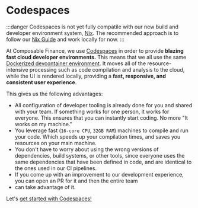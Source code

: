 # Codespaces

:::danger
Codespaces is not yet fully compatile with our new build and developer environment system, [Nix](./nix).
The recommended approach is to follow our [Nix Guide](./nix) and work locally for now.
:::

At Composable Finance, we use [Codespaces](https://github.com/features/codespaces) in order to provide 
**blazing fast cloud developer environments.** This means that we all use the same 
[Dockerized devcontainer environment](../../.devcontainer/README.md). It moves all of the resource-intensive processing 
such as code compilation and analysis to the cloud, while the UI is rendered locally, providing a 
**fast, responsive, and consistent user experience**.

This gives us the following advantages:

- All configuration of developer tooling is already done for you and shared with your team. If something works for one 
  person, it works for everyone. This ensures that you can instantly start coding. No more "It works on my machine."
- You leverage fast (`16-core CPU`, `32GB RAM`) machines to compile and run your code. Which speeds up your compilation 
  times, and saves you resources on your main machine.
- You don't have to worry about using the wrong versions of dependencies, build systems, or other tools, since everyone 
  uses the same dependencies that have been defined in code, and are identical to the ones used in our CI pipelines.
- If you come up with an improvement to our development experience, you can open an PR for it and then the entire team 
- can take advantage of it.

Let's [get started with Codespaces!](./codespaces/getting-started.md)
